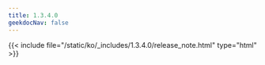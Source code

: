 ```yaml
---
title: 1.3.4.0
geekdocNav: false
---
```

{{< include file="/static/ko/_includes/1.3.4.0/release_note.html" type="html" >}}